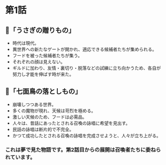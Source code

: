 # 第1話  
## 🐇「うさぎの贈りもの」  
- 時代は現代。  
- 異世界への新たなゲートが開かれ、適応できる候補者たちが集められる。  
- フードを被った候補者たちが集う。  
- それぞれの顔は見えない。  
- ギルドに加わり、友情・裏切り・脱落などの試練に立ち向かうため、各自が努力し才能を伸ばす時が来た。

## 🦃「七面鳥の落としもの」  
- 崩壊しつつある世界。  
- 多くの魔物が現れ、天候は苛烈を極める。  
- 激しい天候のため、フードは必需品。  
- 人々は、昔話にあったとされる召喚の詠唱に希望を見出す。  
- 民話の詠唱は断片的で不完全。  
- かつて成功したとされる召喚の詠唱を完成させようと、人々が立ち上がる。

### これは夢で見た物語です。第2話目からの展開は召喚者たちに委ねられています。
